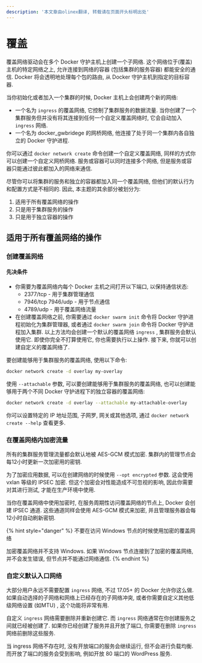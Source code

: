 ```yaml
---
description: '本文章由olinex翻译, 转载请在页面开头标明出处'
---
```


# 覆盖

覆盖网络驱动会在多个 Docker 守护主机上创建一个子网络. 这个网络位于\(覆盖\)主机的特定网络之上, 允许连接到网络的容器 \(包括集群的服务容器\) 都能安全的通信. Docker 将会透明地处理每个包的路由, 从 Docker 守护主机到指定的目标容器.

当你初始化或者加入一个集群的时候, Docker 主机上会创建两个新的网络:

* 一个名为 `ingress` 的覆盖网络, 它控制了集群服务的数据流量. 当你创建了一个集群服务但并没有将其连接到任何一个自定义覆盖网络时, 它会自动加入 `ingress` 网络.
* 一个名为 docker\_gwbridege 的网桥网络, 他连接了处于同一个集群内各自独立的 Docker 守护进程.

你可以通过 `docker network create` 命令创建一个自定义覆盖网络, 同样的方式你可以创建一个自定义网桥网络. 服务或容器可以同时连接多个网络, 但是服务或容器只能通过彼此都加入的网络来通信.

尽管你可以将集群的服务和独立的容器都加入同一个覆盖网络, 但他们的默认行为和配置方式是不相同的. 因此, 本主题的其余部分被划分为:

1. 适用于所有覆盖网络的操作
2. 只是用于集群服务的操作
3. 只是用于独立容器的操作

## 适用于所有覆盖网络的操作

### 创建覆盖网络

#### 先决条件

* 你需要为覆盖网络内每个 Docker 主机之间打开以下端口, 以保持通信状态:
  * 2377/tcp - 用于集群管理通信
  * 7946/tcp 7946/udp - 用于节点通信
  * 4789/udp - 用于覆盖网络流量
* 在创建覆盖网络之前, 你需要通过 `docker swarm init` 命令将 Docker 守护进程初始化为集群管理器, 或者通过 `docker swarm join` 命令将 Docker 守护进程加入集群. 以上方法均会创建一个默认的覆盖网络 `ingress` , 集群服务会默认使用它. 即使你完全不打算使用它, 你也需要执行以上操作. 接下来, 你就可以创建自定义的覆盖网络了.

要创建能够用于集群服务的覆盖网络, 使用以下命令:

```bash
docker network create -d overlay my-overlay
```

使用 `--attachable` 参数, 可以要创建能够用于集群服务的覆盖网络, 也可以创建能够用于两个不同 Docker 守护进程下的独立容器的覆盖网络:

```bash
docker network create -d overlay --attachable my-attachable-overlay
```

你可以设置特定的 IP 地址范围, 子网罗, 网关或其他选项, 通过 `docker network create --help` 查看更多.

### 在覆盖网络内加密流量

所有的集群服务管理流量都会默认地被 AES-GCM 模式加密. 集群内的管理节点会每12小时更新一次加密用的密钥.

为了加密应用数据, 可以在创建网络的时候使用 `--opt encrypted` 参数. 这会使用 vxlan 等级的 IPSEC 加密. 但这个加密会对性能造成不可忽视的影响, 因此你需要对其进行测试, 才能在生产环境中使用.

当你在覆盖网络中使用加密时, 在服务周期性访问覆盖网络的节点上, Docker 会创建 IPSEC 通道. 这些通道同样会使用 AES-GCM 模式来加密, 并且管理服务器会每12小时自动刷新密钥.

{% hint style="danger" %}
不要在访问 Windows 节点的时候使用加密的覆盖网络

加密覆盖网络并不支持 Windows. 如果 Windows 节点连接到了加密的覆盖网络, 并不会发生错误, 但节点并不能通过网络通信.
{% endhint %}

### 自定义默认入口网络

大部分用户永远不需要配置 `ingress` 网络, 不过 17.05+ 的 Docker 允许你这么做. 如果自动选择的子网络和网络上已经存在的子网络冲突, 或者你需要自定义其他低级网络设置 \(如MTU\) , 这个功能将非常有用.

自定义 `ingress` 网络需要删除并重新创建它. 而 `ingress` 网络通常在你创建服务之间就已经被创建了. 如果你已经创建了服务并且开放了端口, 你需要在删除 `ingress` 网络前删除这些服务.

当 ingress 网络不存在时, 没有开放端口的服务会继续运行, 但不会进行负载均衡. 而开放了端口的服务会受到影响, 例如开放 80 端口的 WordPress 服务.



